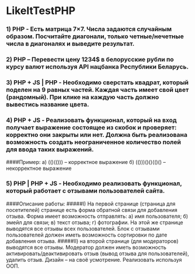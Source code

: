 # LikeItTestPHP

### 1)	PHP - Есть матрица 7×7. Числа задаются случайным образом. Посчитайте диагонали, только четные/нечетные числа в диагоналях и выведите результат.
### 2)	PHP – Перевести цену 1234$ в белорусские рубли по курсу валют используя API нацбанка Республики Беларусь.
### 3)	PHP + JS | PHP - Необходимо сверстать квадрат, который поделен на 9 равных частей. Каждая часть имеет свой цвет (рандомный). При клике на каждую часть должно вывестись название цвета.
### 4)	PHP + JS - Реализовать функционал, который на вход получает выражение состоящее из скобок и проверяет: корректно они закрыты или нет. Должна быть реализована возможность создать неограниченное количество полей для ввода таких выражений.
####Пример:
    а) (()(())) – корректное выражение
    б) (()))()()(()() – некорректное выражение
### 5)	PHP | PHP + JS - Необходимо реализовать функционал, который работает с отзывами пользователей сайта.
####Описание работы: 
#####I) На первой странице (страница для посетителей) странице есть форма обратной связи для добавления отзыва. Форма имеет возможность отправлять: 
    а) имя пользователя; 
    б) эмейл для связи; 
    в) текст отзыва; 
    г) фотографии. 
На этой же странице выводятся все отзывы всех пользователей. Блок с отзывами пользователей должен иметь возможность сортировки по дате добавления отзыва.
#####II) на второй странице (для модераторов) выводятся все отзывы. Модератор должен иметь возможность активировать/деактивировать отзыв (вывод отзыва для пользователей), удалить отзыв.
Дизайн – на своё усмотрение.
Реализовать используя ООП.
